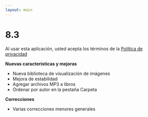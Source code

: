 ```yaml
---
layout: main
---
```


# 8.3

Al usar esta aplicación, usted acepta los términos de la [Política de privacidad](/wiki/PrivacyPolicy/es)

**Nuevas características y mejoras**

* Nueva biblioteca de visualización de imágenes
* Mejora de estabilidad
* Agregar archivos MP3 a libros
* Ordenar por autor en la pestaña Carpeta

**Correcciones**
* Varias correcciones menores generales
